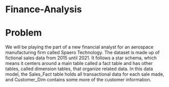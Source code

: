 # Finance-Analysis
# Problem
We will be playing the part of a new financial analyst for an aerospace manufacturing firm called Spaero Technology.
The dataset is made up of fictional sales data from 2015 until 2021. It follows a star schema, which means it centers around a main table called a fact table and has other tables, called dimension tables, that organize related data. In this data model, the Sales_Fact table holds all transactional data for each sale made, and Customer_Dim contains some more of the customer information.
